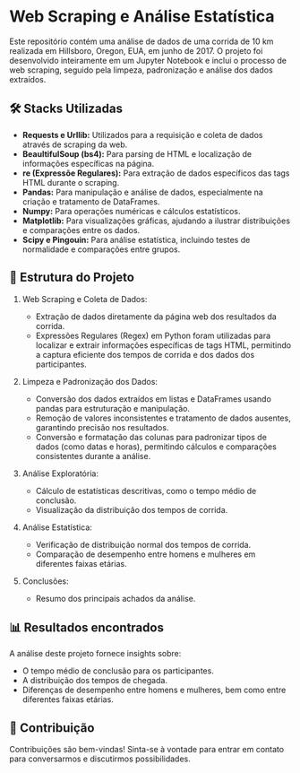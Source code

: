 # Web Scraping e Análise Estatística
Este repositório contém uma análise de dados de uma corrida de 10 km realizada em Hillsboro, Oregon, EUA, em junho de 2017. O projeto foi desenvolvido inteiramente em um Jupyter Notebook e inclui o processo de web scraping, seguido pela limpeza, padronização e análise dos dados extraídos.

## 🛠️ Stacks Utilizadas

- **Requests e Urllib:** Utilizados para a requisição e coleta de dados através de scraping da web. 
- **BeaultifulSoup (bs4):** Para parsing de HTML e localização de informações específicas na página. 
- **re (Expressõe Regulares):** Para extração de dados específicos das tags HTML durante o scraping. 
- **Pandas:** Para manipulação e análise de dados, especialmente na criação e tratamento de DataFrames. 
- **Numpy:** Para operações numéricas e cálculos estatísticos. 
- **Matplotlib:** Para visualizações gráficas, ajudando a ilustrar distribuições e comparações entre os dados. 
- **Scipy e Pingouin:** Para análise estatística, incluindo testes de normalidade e comparações entre grupos. 

## 📂 Estrutura do Projeto

1. Web Scraping e Coleta de Dados:
    - Extração de dados diretamente da página web dos resultados da corrida.
    - Expressões Regulares (Regex) em Python foram utilizadas para localizar e extrair informações específicas de tags HTML, permitindo a captura eficiente dos tempos de corrida e dos dados dos participantes.

2. Limpeza e Padronização dos Dados:
    - Conversão dos dados extraídos em listas e DataFrames usando pandas para estruturação e manipulação.
    - Remoção de valores inconsistentes e tratamento de dados ausentes, garantindo precisão nos resultados.
    - Conversão e formatação das colunas para padronizar tipos de dados (como datas e horas), permitindo cálculos e comparações consistentes durante a análise.

3. Análise Exploratória:
    - Cálculo de estatísticas descritivas, como o tempo médio de conclusão.
    - Visualização da distribuição dos tempos de corrida.

4. Análise Estatística:
    - Verificação de distribuição normal dos tempos de corrida.
    - Comparação de desempenho entre homens e mulheres em diferentes faixas etárias.

5. Conclusões:
    - Resumo dos principais achados da análise.

## 📊 Resultados encontrados
A análise deste projeto fornece insights sobre:

- O tempo médio de conclusão para os participantes.
- A distribuição dos tempos de chegada.
- Diferenças de desempenho entre homens e mulheres, bem como entre diferentes faixas etárias.

## 🤝 Contribuição
Contribuições são bem-vindas! Sinta-se à vontade para entrar em contato para conversarmos e discutirmos possibilidades.
